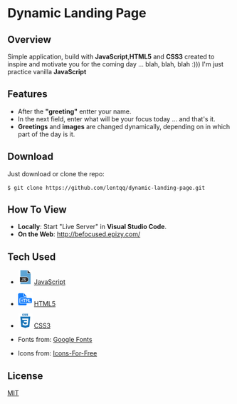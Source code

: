 # Dynamic Landing Page

## Overview

Simple application, build with __JavaScript__,__HTML5__ and __CSS3__ created to inspire and motivate you for the coming day ... blah, blah, blah :)))
I'm just practice vanilla __JavaScript__

## Features

* Аfter the __"greeting"__ entter your name.
* In the next field, enter what will be your focus today ... and that's it.
* __Greetings__ and __images__ are changed dynamically, depending on in which part of the day is it. 

## Download

Just download or clone the repo:  
```
$ git clone https://github.com/lentqq/dynamic-landing-page.git
```
## How To View

* __Locally__: Start "Live Server" in __Visual Studio Code__.
* __On the Web__: http://befocused.epizy.com/

## Tech Used

 * ![](./public/icons/jsIcon.png)  [JavaScript](https://developer.mozilla.org/bg/docs/Web/JavaScript)

 * ![](./public/icons/htmlIcon.png)  [HTML5](https://developer.mozilla.org/en-US/docs/Web/Guide/HTML/HTML5)

  * ![](./public/icons/cssIcon.png)  [CSS3](https://developer.mozilla.org/en-US/docs/Web/CSS)

  * Fonts from: [Google Fonts](https://fonts.google.com/)

  * Icons from: [Icons-For-Free](https://Icons-For-Free.com)
  
## License

[MIT](https://opensource.org/licenses/mit-license.php)

